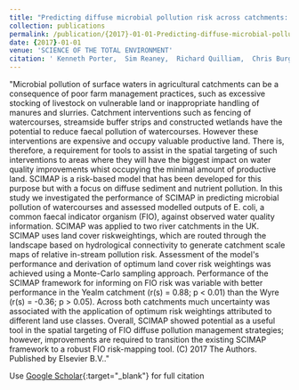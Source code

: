 ```yaml
---
title: "Predicting diffuse microbial pollution risk across catchments: The performance of SCIMAP and recommendations for future development"
collection: publications
permalink: /publication/{2017}-01-01-Predicting-diffuse-microbial-pollution-risk-across-catchments-The-performance-of-SCIMAP-and-recommendations-for-future-development
date: {2017}-01-01
venue: 'SCIENCE OF THE TOTAL ENVIRONMENT'
citation: ' Kenneth Porter,  Sim Reaney,  Richard Quilliam,  Chris Burgess,  David Oliver, &quot;Predicting diffuse microbial pollution risk across catchments: The performance of SCIMAP and recommendations for future development.&quot; SCIENCE OF THE TOTAL ENVIRONMENT, {2017}.'
---
```

"Microbial pollution of surface waters in agricultural catchments can be a consequence of poor farm management practices, such as excessive stocking of livestock on vulnerable land or inappropriate handling of manures and slurries. Catchment interventions such as fencing of watercourses, streamside buffer strips and constructed wetlands have the potential to reduce faecal pollution of watercourses. However these interventions are expensive and occupy valuable productive land. There is, therefore, a requirement for tools to assist in the spatial targeting of such interventions to areas where they will have the biggest impact on water quality improvements whist occupying the minimal amount of productive land. SCIMAP is a risk-based model that has been developed for this purpose but with a focus on diffuse sediment and nutrient pollution. In this study we investigated the performance of SCIMAP in predicting microbial pollution of watercourses and assessed modelled outputs of E. coli, a common faecal indicator organism (FIO), against observed water quality information. SCIMAP was applied to two river catchments in the UK. SCIMAP uses land cover riskweightings, which are routed through the landscape based on hydrological connectivity to generate catchment scale maps of relative in-stream pollution risk. Assessment of the model&apos;s performance and derivation of optimum land cover risk weightings was achieved using a Monte-Carlo sampling approach. Performance of the SCIMAP framework for informing on FIO risk was variable with better performance in the Yealm catchment (r(s) = 0.88; p < 0.01) than the Wyre (r(s) = -0.36; p > 0.05). Across both catchments much uncertainty was associated with the application of optimum risk weightings attributed to different land use classes. Overall, SCIMAP showed potential as a useful tool in the spatial targeting of FIO diffuse pollution management strategies; however, improvements are required to transition the existing SCIMAP framework to a robust FIO risk-mapping tool. (C) 2017 The Authors. Published by Elsevier B.V.."

Use [Google Scholar](https://scholar.google.com/scholar?q=Predicting+diffuse+microbial+pollution+risk+across+catchments:+The+performance+of+SCIMAP+and+recommendations+for+future+development){:target="_blank"} for full citation